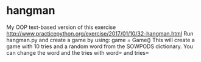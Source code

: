 # hangman
My OOP text-based version of this exercise http://www.practicepython.org/exercise/2017/01/10/32-hangman.html
Run hangman.py and create a game by using:
game = Game()
This will create a game with 10 tries and a random word from the SOWPODS dictionary.
You can change the word and the tries with word= and tries=
